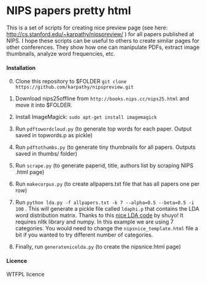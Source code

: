 
# NIPS papers pretty html

This is a set of scripts for creating nice preview page (see here: http://cs.stanford.edu/~karpathy/nipspreview/ ) for all papers published at NIPS. I hope these scripts can be useful to others to create similar pages for other conferences. They show how one can manipulate PDFs, extract image thumbnails, analyze word frequencies, etc.

#### Installation

0. Clone this repository to $FOLDER `git clone https://github.com/karpathy/nipspreview.git`

1. Download nips25offline from `http://books.nips.cc/nips25.html` and move it into $FOLDER.

2. Install ImageMagick: `sudo apt-get install imagemagick`

3. Run `pdftowordcloud.py` (to generate top words for each paper. Output saved in topwords.p as pickle)

4. Run `pdftothumbs.py` (to generate tiny thumbnails for all papers. Outputs saved in thumbs/ folder)

5. Run `scrape.py` (to generate paperid, title, authors list by scraping NIPS .html page)

6. Run `makecorpus.py` (to create allpapers.txt file that has all papers one per row)

7. Run `python lda.py -f allpapers.txt -k 7 --alpha=0.5 --beta=0.5 -i 100` . This will generate a pickle file called `ldaphi.p` that contains the LDA word distribution matrix. Thanks to this [nice LDA code](https://github.com/shuyo/iir/blob/master/lda/lda.py) by shuyo! It requires nltk library and numpy. In this example we are using 7 categories. You would need to change the `nipsnice_template.html` file a bit if you wanted to try different number of categories.

8. Finally, run `generatenicelda.py` (to create the nipsnice.html page)

#### Licence

WTFPL licence
